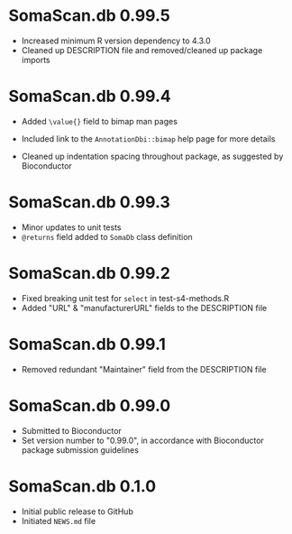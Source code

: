 # SomaScan.db 0.99.5
* Increased minimum R version dependency to 4.3.0
* Cleaned up DESCRIPTION file and removed/cleaned up package imports

# SomaScan.db 0.99.4
* Added `\value{}` field to bimap man pages
+ Included link to the `AnnotationDbi::bimap` help page for more details
* Cleaned up indentation spacing throughout package, as suggested by 
Bioconductor

# SomaScan.db 0.99.3
* Minor updates to unit tests
* `@returns` field added to `SomaDb` class definition

# SomaScan.db 0.99.2
* Fixed breaking unit test for `select` in test-s4-methods.R
* Added "URL" & "manufacturerURL" fields to the DESCRIPTION file

# SomaScan.db 0.99.1
* Removed redundant "Maintainer" field from the DESCRIPTION file

# SomaScan.db 0.99.0
* Submitted to Bioconductor
* Set version number to "0.99.0", in accordance with Bioconductor package 
submission guidelines

# SomaScan.db 0.1.0
* Initial public release to GitHub
* Initiated `NEWS.md` file